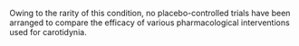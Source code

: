 Owing to the rarity of this condition, no placebo-controlled trials have been arranged to compare the efficacy of various pharmacological interventions used for carotidynia.
